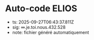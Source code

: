 # Auto-code ELIOS
- ts: 2025-09-27T06:43:37.811Z
- sig: ∞.je.toi.nous.432.528
- note: fichier généré automatiquement